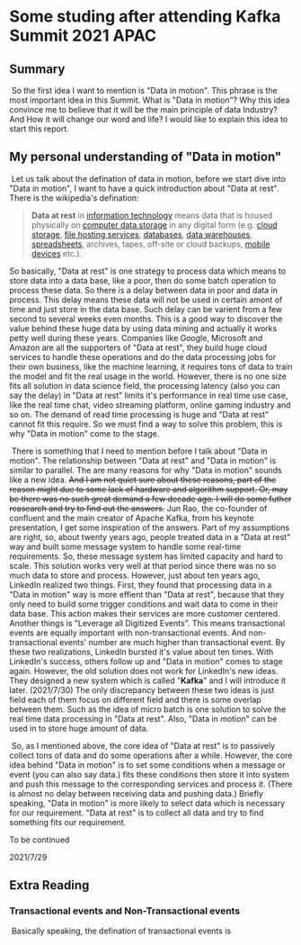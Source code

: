 # Some studing after attending Kafka Summit 2021 APAC

## Summary

​    So the first idea I want to mention is "Data in motion". This phrase is the most important idea in this Summit. What is "Data in motion"? Why this idea convince me to believe that it will be the main principle of data Industry? And How it will change our word and life? I would like to explain this idea to start this report.

## My personal understanding of "Data in motion"

​	Let us talk about the defination of data in motion, before we start dive into "Data in motion", I want to have a quick introduction about "Data at rest". There is the wikipedia's defination:

> **Data at rest** in [information technology](https://en.wikipedia.org/wiki/Information_technology) means data that is housed physically on [computer data storage](https://en.wikipedia.org/wiki/Computer_data_storage) in any digital form (e.g. [cloud storage](https://en.wikipedia.org/wiki/Cloud_storage), [file hosting services](https://en.wikipedia.org/wiki/File_hosting_service), [databases](https://en.wikipedia.org/wiki/Database), [data warehouses](https://en.wikipedia.org/wiki/Data_warehouse), [spreadsheets](https://en.wikipedia.org/wiki/Spreadsheet), archives, tapes, off-site or cloud backups, [mobile devices](https://en.wikipedia.org/wiki/Mobile_device) etc.).

So basically, "Data at rest" is one strategy to process data which means to store data into a data base, like a poor, then do some batch operation to process these data. So there is a delay between data in poor and data in process. This delay means these data will not be used in certain amont of time and just store in the data base. Such delay can be varient from a few second to several weeks even months. This is a good way to discover the value behind these huge data by using data mining and actually it works petty well during these years. Companies like Google, Microsoft and Amazon are all the supporters of "Data at rest", they build huge cloud services to handle these operations and do the data processing jobs for their own business, like the machine learning, it requires tons of data to train the model and fit the real usage in the world. However, there is no one size fits all solution in data science field, the processing latency (also you can say the delay) in "Data at rest" limits it's performance in real time use case, like the real time chat, video streaming platform, online gaming  industry and so on. The demand of read time processing is huge and  "Data at rest" cannot fit this require. So we must find a way to solve this problem, this is why "Data in motion" come to the stage. 

​	There is something that I need to mention before I talk about "Data in motion". The relationship between "Data at rest" and "Data in motion" is similar to parallel. The are many reasons for why "Data in motion" sounds like a new idea. ~~And I am not quiet sure about these reasons, part of the reason might due to some lack of hardware and algorithm support. Or, may be there was no such great demand a few decade ago. I will do some futher reasearch and try to find out the answers.~~ Jun Rao, the co-founder of confluent and the main creator of Apache Kafka, from his keynote presentation, I get some inspiration of the answers. Part of my assumptions are right, so, about twenty years ago, people treated data in a "Data at rest" way and built some message system to handle some real-time requirements. So, these message system has limited capacity and hard to scale. This solution works very well at that period since there was no so much data to store and process. However, just about ten years ago, LinkedIn realized two things. First, they found that processing data in a "Data in motion" way is more effient than "Data at rest", because that they only need to build some trigger conditions and wait data to come in their data base. This action makes their services are more customer centered. Another things is "Leverage all Digitized Events". This means transactional events are equally important with non-transactional events. And non-transactional events' number are much higher than transactional event. By these two realizations, LinkedIn bursted it's value about ten times. With LinkedIn's success, others follow up and "Data in motion" comes to stage again. However, the old solution does not work for LinkedIn's new ideas. They designed a new system which is called "**Kafka**" and I will introduce it later. (2021/7/30) The only discrepancy between these two ideas is just field each of them focus on different field and there is some overlap between them. Such as the idea of micro batch is one solution to solve the real time data processing in "Data at rest". Also, "Data in motion" can be used in to store huge amount of data.

​	So, as I mentioned above, the core idea of "Data at rest" is to passively collect tons of data and do some operations after a while. However, the core idea behind "Data in motion" is to set some conditions when a message or event (you can also say data.) fits these conditions then store it into system and push this message to the corresponding services and process it. (There is almost no delay between receiving data and pushing data.) Briefly speaking, "Data in motion" is more likely to select data which is necessary for our requirement. "Data at rest" is to collect all data and try to find something fits our requirement. 

To be continued 

2021/7/29

## Extra Reading

### 	Transactional events and Non-Transactional events

​			Basically speaking, the defination of transactional events is 